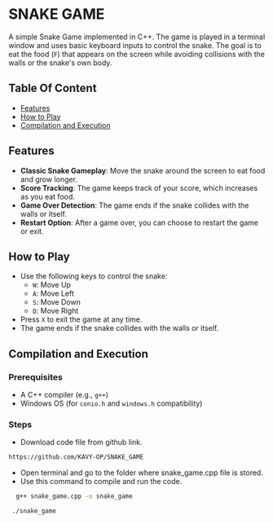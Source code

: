 # SNAKE GAME
A simple Snake Game implemented in C++. The game is played in a terminal window and uses basic keyboard inputs to control the snake. The goal is to eat the food (`F`) that appears on the screen while avoiding collisions with the walls or the snake's own body.

## Table Of Content
- [Features](#Features) 
- [How to Play](#How-to-Play)
- [Compilation and Execution](#Compilation-and-Execution)

## Features

- **Classic Snake Gameplay**: Move the snake around the screen to eat food and grow longer.
- **Score Tracking**: The game keeps track of your score, which increases as you eat food.
- **Game Over Detection**: The game ends if the snake collides with the walls or itself.
- **Restart Option**: After a game over, you can choose to restart the game or exit.


## How to Play

- Use the following keys to control the snake:
  - `W`: Move Up
  - `A`: Move Left
  - `S`: Move Down
  - `D`: Move Right
- Press `X` to exit the game at any time.
- The game ends if the snake collides with the walls or itself.


## Compilation and Execution

### Prerequisites

-  A C++ compiler (e.g., `g++`)
- Windows OS (for `conio.h` and `windows.h` compatibility)

### Steps

- Download code file from github link.
~~~bash
https://github.com/KAVY-OP/SNAKE_GAME
~~~

- Open terminal and go to the folder where snake_game.cpp file is stored.
- Use this command to compile and run the code.

~~~bash
  g++ snake_game.cpp -o snake_game
~~~
~~~bash
 ./snake_game
 ~~~
